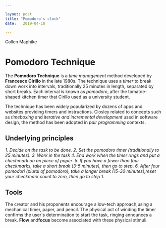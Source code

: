 ```yaml
---

layout: post
title: "Pomodoro's clock"
date:   2019-04-10

---
```


Collen Maphike

# Pomodoro Technique
The **Pomodoro Technique** is a *time management* method developed by **Francesco Cirillo** in the late 1980s.
The technique uses a *timer* to break down work into intervals, traditionally 25 minutes in length, separated by short breaks.
Each interval is known as *pomodoro*, after the tomatoe-shaped kitchen timer that Cirillo used as a university student.

The technique has been widely popularized by dozens of apps and websites providing timers and instructions.
Closley related to concepts such as *timeboxing* and *iterative and incremental development* used in software design, the method has been adopted in *pair programming* contexts.

## Underlying principles
*1. Decide on the task to be done.*
*2. Set the pomodoro timer (traditionally to 25 minutes).*
*3. Work in the task*
*4. End work when the timer rings and put a chechmark on an piece of paper*.
*5. If you have a fewer than four checkmarks, take a short break (3-5 minutes), then go to step*.
*6.  After four pomodori (plural of pomodoro), take a longer break (15-30 minutes),reset your checkmark count to zero, then go to step 1*.

## Tools
The creator and his proponents encourage a low-tech approach,using a mechanical timer, paper, and pencil. 
The physical act of winding the timer confirms the user's determination to start the task, ringing announces a break.
**Flow** and**focus** become associated with these physical stimuli.